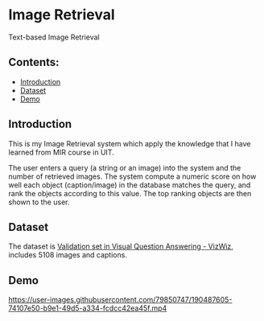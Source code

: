 # Image Retrieval
Text-based Image Retrieval

## Contents:
- [Introduction](#introduction)
- [Dataset](#dataset)
- [Demo](#demo)

## Introduction
This is my Image Retrieval system which apply the knowledge that I have learned from MIR course in UIT.

The user enters a query (a string or an image) into the system and the number of retrieved images. The system compute a numeric score on how well each object (caption/image) in the database matches the query, and rank the objects according to this value. The top ranking objects are then shown to the user.

## Dataset
The dataset is [Validation set in Visual Question Answering - VizWiz](https://vizwiz.org/tasks-and-datasets/vqa/), includes 5108 images and captions.

## Demo

https://user-images.githubusercontent.com/79850747/190487605-74107e50-b9e1-49d5-a334-fcdcc42ea45f.mp4

